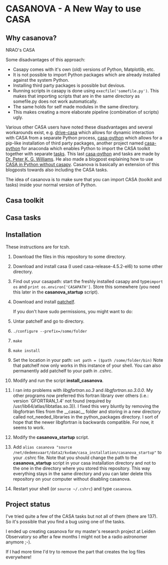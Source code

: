 CASANOVA - A New Way to use CASA
================================


Why casanova?
---------------------
NRAO's CASA 

Some disadvantages of this approach:
- Casapy comes with it's own (old) versions of Python, Matplotlib, etc.
- It is not possible to import Python packages which are already installed against the system Python.
- Installing third party packages is possible but devious.
- Running scripts in casapy is done using `execfile('somefile.py')`. This makes that importing scripts that are in the same directory as somefile.py does not work automatically.
- The same holds for self made modules in the same directory.
- This makes creating a more elaborate pipeline (combination of scripts) ugly.

Various other CASA users have noted these disadvantages and several workarounds exist, e.g. [drive-casa](http://drive-casa.readthedocs.org/en/latest/introduction.html) which allows for dynamic interaction with CASA from a separate Python process, [casa-python](https://github.com/radio-astro-tools/casa-python) which allows for a pip-like installation of third party packages, another project named [casa-python](https://anaconda.org/pkgw/casa-python) for anaconda which enables Python to import the CASA toolkit together with separate [tasks](https://github.com/pkgw/pwkit/blob/master/pwkit/environments/casa/tasks.py). This last [casa-python](https://anaconda.org/pkgw/casa-python) and tasks are made by [Dr. Peter K. G. Williams](https://newton.cx/~peter/about-me/). He also made a blogpost explaining how to use [CASA in Python without casapy](https://newton.cx/~peter/2014/02/casa-in-python-without-casapy/). Casanova is basically an extension of this blogposts towards also including the CASA tasks.

The idea of casanova is to make sure that you can import CASA (toolkit and tasks) inside your normal version of Python.

Casa toolkit
------------


Casa tasks
----------


Installation
------------
These instructions are for tcsh.

1. Download the files in this repository to some directory.

2. Download and install casa (I used casa-release-4.5.2-el6) to some other directory.

3. Find out your casapath: start the freshly installed casapy and type`import os` and `print os.environ['CASAPATH']`. Store this somewhere (you need this later in the **casanova_startup** script).

4. Download and install [patchelf](http://nixos.org/patchelf.html).

   If you don't have sudo permissions, you might want to do:
  1. Untar patchelf and go to directory.
  2. `./configure --prefix=/some/folder`
  3. `make`
  4. `make install`
  5. Set the location in your path: `set path = ($path /some/folder/bin)` Note that patchelf now only works in this instance of your shell. You can also permanently add patchelf to your path in .cshrc.

5. Modify and run the script **install_casanova**.

6. I ran into problems with *libgfortran.so.3* and *libgfortran.so.3.0.0*. My other programs now preferred this fortran library over others (i.e.: version `GFORTRAN_1.4' not found (required by /usr/lib64/atlas/libtatlas.so.3)). I fixed this very bluntly by removing the libgfortran files from the \_\_casac\_\_ folder and storing in a new directory called not_needed_libraries in the python_packages directory. I sort of hope that the newer libgfortran is backwards compatible. For now, it seems to work.

7. Modify the **casanova_startup** script.

8. Add `alias casanova "source /net/dedemsvaart/data2/kvdam/casa_installation/casanova_startup"` to your .cshrc file. Note that you should change the path to the **casanova_startup** script in your casa installation directory and not to the one in the directory where you stored this repository. This way everything stays in the same directory and you can later delete this repository on your computer without disabling casanova.

9. Restart your shell (or `source ~/.cshrc`) and type `casanova`.

Project status
--------------
I've tried quite a few of the CASA tasks but not all of them (there are 137). So it's possible that you find a bug using one of the tasks.

I ended up creating casanova for my master's research project at Leiden Observatory so after a few months I might not be a radio astronomer anymore ;-).

If I had more time I'd try to remove the part that creates the log files everywhere!
